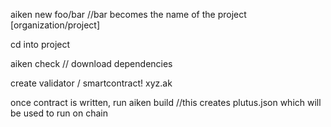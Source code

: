 aiken new foo/bar 
//bar becomes the name of the project [organization/project]

cd into project

aiken check
// download dependencies

create validator / smartcontract!
xyz.ak

once contract is written, run 
aiken build
//this creates plutus.json which will be used to run on chain
